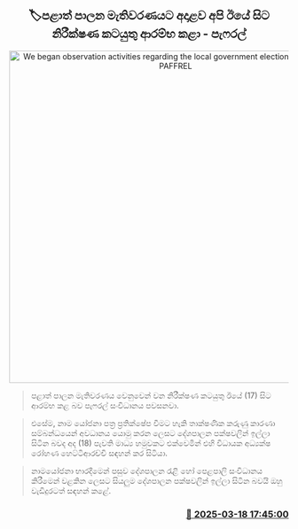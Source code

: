 <p align='center'><b><h2 align='center' title='We began observation activities regarding the local government elections yesterday - PAFFREL'>🏷පළාත් පාලන මැතිවරණයට අදාළව අපි ඊයේ සිට නිරීක්ෂණ කටයුතු ආරම්භ කළා - පැෆරල්</h2></b></p>
<p align='center'><img src='https://helakuru.sgp1.cdn.digitaloceanspaces.com/esana/images/lib/rohana-hettiarachchi-new-pic.jpg' width='600' alt='We began observation activities regarding the local government elections yesterday - PAFFREL'></p>

> පළාත් පාලන මැතිවරණය වෙනුවෙන් වන නිරීක්ෂණ කටයුතු ඊයේ (17) සිට ආරම්භ කළ බව පැෆරල් සංවිධානය පවසනවා.

> එසේම, නාම යෝජනා පත්‍ර ප්‍රතික්ෂේප වීමට හැකි තාක්ෂණික කරුණු කාරණා සම්බන්ධයෙන් අවධානය යොමු කරන ලෙසට දේශපාලන පක්ෂවලින් ඉල්ලා සිටින බවද අද (18) පැවති මාධ්‍ය හමුවකට එක්වෙමින් එහි විධායක අධ්‍යක්ෂ රෝහණ හෙට්ටිආරච්චි සඳහන් කර සිටියා.

> නාමයෝජනා භාරදීමෙන් පසුව දේශපාලන රැළි හෝ පෙළපාලි සංවිධානය කිරීමෙන් වළකින ලෙසට සියලුම දේශපාලන පක්ෂවලින් ඉල්ලා සිටින බවයි ඔහු වැඩිදුරටත් සඳහන් කළේ.



<h3 align='right'><a href='https://www.helakuru.lk/esana/p/108434/'>📅 2025-03-18 17:45:00</a></h3>
